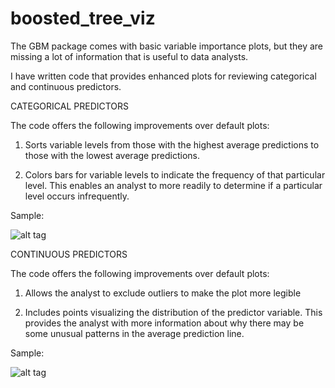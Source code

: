 # boosted_tree_viz

The GBM package comes with basic variable importance plots, but they are missing a lot of information that is useful to data analysts.

I have written code that provides enhanced plots for reviewing categorical and continuous predictors.

CATEGORICAL PREDICTORS

The code offers the following improvements over default plots:

1) Sorts variable levels from those with the highest average predictions to those with the lowest average predictions.

2) Colors bars for variable levels to indicate the frequency of that particular level. This enables an analyst to more readily to determine if a particular level occurs infrequently.

Sample:

![alt tag](https://cloud.githubusercontent.com/assets/21960468/18714947/fed6d51a-7fdc-11e6-94f1-f3d04c8ac237.png)

CONTINUOUS PREDICTORS

The code offers the following improvements over default plots:

1) Allows the analyst to exclude outliers to make the plot more legible

2) Includes points visualizing the distribution of the predictor variable. This provides the analyst with more information about why there may be some unusual patterns in the average prediction line.

Sample:

![alt tag](https://cloud.githubusercontent.com/assets/21960468/18714863/bc0c68da-7fdc-11e6-8ac9-7769bb9a095f.png)

